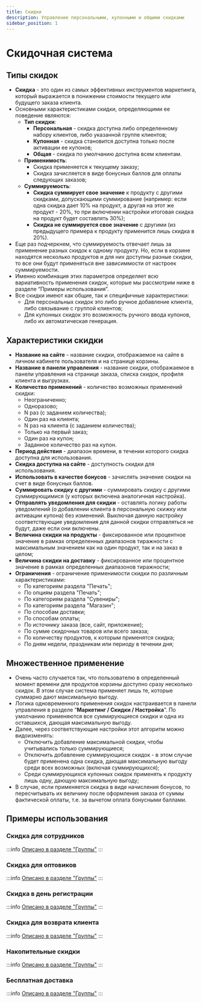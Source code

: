 ```yaml
---
title: Скидки
description: Управление персональными, купонными и общими скидками
sidebar_position: 1
---
```


# Скидочная система
## Типы скидок
* __Скидка__ - это один из самых эффективных инструментов маркетинга, который выражается в понижении стоимости текущего или будущего заказа клиента.
* Основными характеристиками скидки, определяющими ее поведение являются:
    + __Тип скидки__:
        + __Персональная__ - скидка доступна либо определенному набору клиентов, либо указанной группе клиентов;
        + __Купонная__ - скидка становится доступна только после активации ее купонов;
        + __Общая__ - скидка по умолчанию доступна всем клиентам.
    + __Применимость__:
        + Скидка применяется к текущему заказу;
        + Скидка зачисляется в виде бонусных баллов для оплаты следующих заказов;
    + __Суммируемость__:
        + __Скидка суммирует свое значение__ к продукту с другими скидками, допускающими суммирование (например: если одна скидка дает 10% на продукт, а другая на этот же продукт - 20%, то при включении настройки итоговая скидка на продукт будет составлять 30%);
        + __Скидка не суммируется свое значение__ с другими (из предыдущего примера к продукту применится лишь скидка в 20%).
* Еще раз подчеркнем, что суммируемость отвечает лишь за применение разных скидок к одному продукту. Но, если в корзине находятся несколько продуктов и для них доступны разные скидки, то все они будут применяться вне зависиммости от настроек суммируемости.
* Именно комбинация этих параметров определяет всю вариативность применения скидок, которые мы рассмотрим ниже в разделе “Примеры использования”.
* Все скидки имеют как общие, так и специфичные характеристики:
    + Для персональных скидок это либо ручное добавление клиента, либо связывание с группой клиентов;
    + Для купонных скидок это возможность ручного ввода купонов, либо их автоматическая генерация.

## Характеристики скидки
* __Название на сайте__ - название скидки, отображаемое на сайте в личном кабинете пользователя и на странице корзины.
* __Название в панели управления__ - название скидки, отображаемое в панели управления на странице заказа, списка скидок, профиля клиента и выгрузках.
* __Количество применений__ - количество возможных применений скидки:
    + Неограниченно;
    + Одноразово;
    + N раз (с заданием количества);
    + Один раз на клиента;
    + N раз на клиента (с заданием количества);
    + Только на первый заказ;
    + Один раз на купон;
    + Заданное количество раз на купон.
* __Период действия__ - диапазон времени, в течении которого скидка доступна для использования. 
* __Скидка доступна на сайте__ - доступность скидки для использования.
* __Использовать в качестве бонусов__ - зачислять значение скидки на счет в виде бонусных баллов.
* __Суммировать скидку с другими__ - суммировать скидку с другими суммирующимися (у которых включена аналогичная настройка).
* __Отправлять уведомления для скидки__ - оставлять логику работы уведомлений (о добавлении клиента в персональную скижку или активации купона) без изменений. Выключая данную настройку соответствующие уведомления для данной скидки отправляться не будут, даже если они включены.
* __Величина скидки на продукты__ - фиксированное или процентное значение в рамках определенных диапазонов тиражности с максимальным значением как на один продукт, так и на заказ в целом;
* __Величина скидки на доставку__ - фиксированное или процентное значение в рамках определенных диапазонов тиражности;
* __Ограничения__ - ограничение применимости скидки по различным характеристиками:
    + По категориям раздела "Печать";
    + По опциям раздела "Печать";
    + По категориям раздела "Сувениры";
    + По категориям раздела "Магазин";
    + По способам доставки;
    + По способам оплаты;
    + По источнику заказа (все, сайт, приложение);
    + По сумме скидочных товаров или всего заказа;
    + По количеству продуктов, к которым применятся скидка;
    + По дням недели, праздникам или периоду в течении дня;

## Множественное применение
* Очень часто случается так, что пользователю в определенный момент времени для продуктов корзины доступно сразу несколько скидок. В этом случае система применяет лишь те, которые суммарно дают максимальную выгоду.
* Логика одновременного применения скидок настраивается в панели управления в разделе “__Маркетинг / Скидки / Настройка__”. По умолчанию применяются все суммирующиеся скидки и одна из оставшихся, дающая максимальную выгоду. 
* Далее, через соответствующие настройки этот алгоритм можно видоизменять:
    + Отключить добавление максимальной скидки, чтобы учитывались только суммирующиеся;
    + Отключить добавление суммирующихся скидок - в этом случае будет применена одна скидка, дающая максимальную выгоду среди всех возможных (включая суммирующихся);
    + Среди суммирующихся купонных скидок применять к продукту лишь одну, дающую максимальную выгоду;
* В случае, если применяется скидка в виде начисления бонусов, то пересчитывать их величину после оформления заказа от суммы фактической оплаты, т.е. за вычетом оплата бонусными баллами.

## Примеры использования
### Скидка для сотрудников
:::info
[Описано в разделе "Группы"](/customers/groups#скидка-для-сотрудников)
:::
### Скидка для оптовиков
:::info
[Описано в разделе "Группы"](/customers/groups#оптовая-печать-фотографий)
:::
### Скидка в день регистрации
:::info
[Описано в разделе "Группы"](/customers/groups#скидка-в-день-регистрации)
:::
### Скидка для возврата клиента
:::info
[Описано в разделе "Группы"](/customers/groups#скидка-для-возврата-клиента)
:::
### Накопительные скидки
:::info
[Описано в разделе "Группы"](/customers/groups#накопительные-скидки)
:::
### Бесплатная доставка
:::info
[Описано в разделе "Группы"](/customers/groups#бесплатная-доставка)
:::